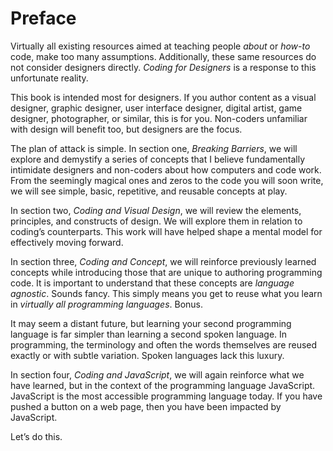 # Preface

Virtually all existing resources aimed at teaching people *about* or *how-to* code, make too many assumptions. Additionally, these same resources do not consider designers directly. *Coding for Designers* is a response to this unfortunate reality.

This book is intended most for designers. If you author content as a visual designer, graphic designer, user interface designer, digital artist, game designer, photographer, or similar, this is for you. Non-coders unfamiliar with design will benefit too, but designers are the focus.

The plan of attack is simple. In section one, *Breaking Barriers*, we will explore and demystify a series of concepts that I believe fundamentally intimidate designers and non-coders about how computers and code work. From the seemingly magical ones and zeros to the code you will soon write, we will see simple, basic, repetitive, and reusable concepts at play.

In section two, *Coding and Visual Design*, we will review the elements, principles, and constructs of design. We will explore them in relation to coding’s counterparts. This work will have helped shape a mental model for effectively moving forward.

In section three, *Coding and Concept*, we will reinforce previously learned concepts while introducing those that are unique to authoring programming code. It is important to understand that these concepts are *language agnostic*. Sounds fancy. This simply means you get to reuse what you learn in *virtually all programming languages*. Bonus.

It may seem a distant future, but learning your second programming language is far simpler than learning a second spoken language. In programming, the terminology and often the words themselves are reused exactly or with subtle variation. Spoken languages lack this luxury.

In section four, *Coding and JavaScript*, we will again reinforce what we have learned, but in the context of the programming language JavaScript. JavaScript is the most accessible programming language today. If you have pushed a button on a web page, then you have been impacted by JavaScript.

Let’s do this.
